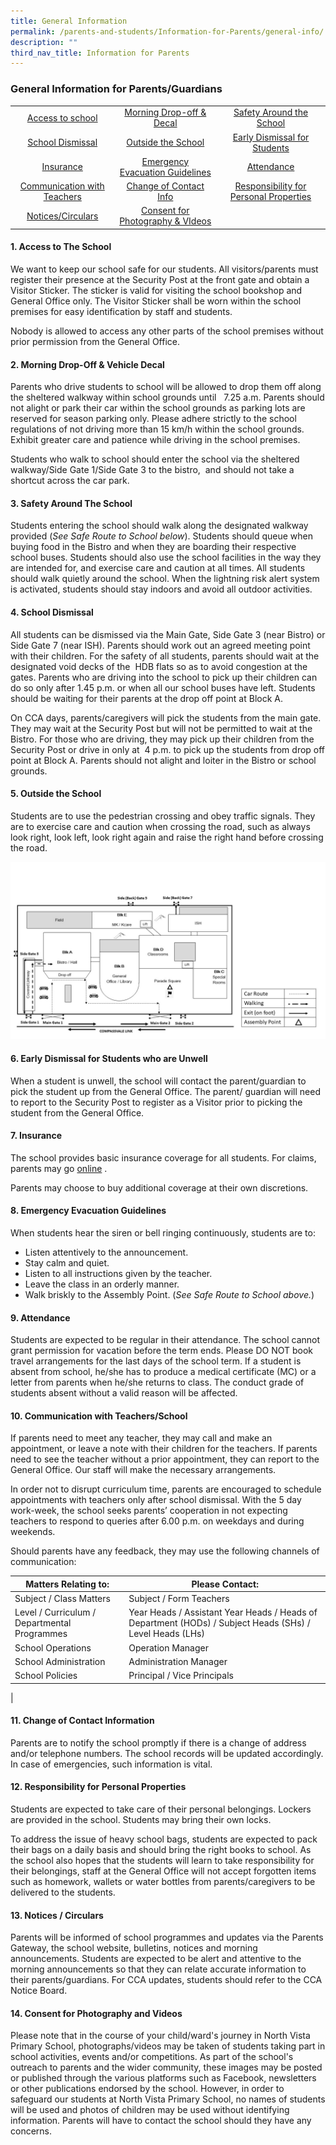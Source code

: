 ```yaml
---
title: General Information
permalink: /parents-and-students/Information-for-Parents/general-info/
description: ""
third_nav_title: Information for Parents
---
```

### General Information for Parents/Guardians

||||
|:---:|:---:|:---:|
| <a href="#access">Access to school</a> | <a href="#morning">Morning Drop-off & Decal<a> | <a href="#safety">Safety Around the School</a> |
| <a href="#dismissal">School Dismissal</a> | <a href="#outside">Outside the School</a> | <a href="#early">Early Dismissal for Students</a> |
| <a href="#insurance">Insurance</a> | <a href="#emergency">Emergency Evacuation Guidelines</a> | <a href="#attendance">Attendance</a> |
| <a href="#communication">Communication with Teachers</a> | <a href="#change">Change of Contact Info</a> | <a href="#responsibility">Responsibility for Personal Properties</a>|
| <a href="#notices">Notices/Circulars</a> | <a href="#consent">Consent for Photography & VIdeos</a> |  |


####   <a name="access">1\. Access to The School</a>

We want to keep our school safe for our students. All visitors/parents must register their presence at the Security Post at the front gate and obtain a Visitor Sticker. The sticker is valid for visiting the school bookshop and General Office only. The Visitor Sticker shall be worn within the school premises for easy identification by staff and students. 

Nobody is allowed to access any other parts of the school premises without prior permission from the General Office.

#### <a name="morning">2\. Morning Drop-Off & Vehicle Decal</a>

Parents who drive students to school will be allowed to drop them off along the sheltered walkway within school grounds until   7.25 a.m. Parents should not alight or park their car within the school grounds as parking lots are reserved for season parking only. Please adhere strictly to the school regulations of not driving more than 15 km/h within the school grounds. Exhibit greater care and patience while driving in the school premises.

Students who walk to school should enter the school via the sheltered walkway/Side Gate 1/Side Gate 3 to the bistro,  and should not take a shortcut across the car park.

#### <a name="safety">3\. Safety Around The School</a>

Students entering the school should walk along the designated walkway provided (_See Safe Route to School below_). Students should queue when buying food in the Bistro and when they are boarding their respective school buses. Students should also use the school facilities in the way they are intended for, and exercise care and caution at all times. All students should walk quietly around the school. When the lightning risk alert system is activated, students should stay indoors and avoid all outdoor activities.

#### <a name="dismissal">4\. School Dismissal</a>

All students can be dismissed via the Main Gate, Side Gate 3 (near Bistro) or Side Gate 7 (near ISH). Parents should work out an agreed meeting point with their children. For the safety of all students, parents should wait at the designated void decks of the  HDB flats so as to avoid congestion at the gates. Parents who are driving into the school to pick up their children can do so only after 1.45 p.m. or when all our school buses have left. Students should be waiting for their parents at the drop off point at Block A.

On CCA days, parents/caregivers will pick the students from the main gate. They may wait at the Security Post but will not be permitted to wait at the Bistro. For those who are driving, they may pick up their children from the Security Post or drive in only at  4 p.m. to pick up the students from drop off point at Block A. Parents should not alight and loiter in the Bistro or school grounds.


#### <a name="outside">5\. Outside the School</a>  

Students are to use the pedestrian crossing and obey traffic signals. They are to exercise care and caution when crossing the road, such as always look right, look left, look right again and raise the right hand before crossing the road.

![](/images/Safe%20Route%20to%20School%202022.jpg)

  
#### <a name="early">6\. Early Dismissal for Students who are Unwell</a>

When a student is unwell, the school will contact the parent/guardian to pick the student up from the General Office. The parent/ guardian will need to report to the Security Post to register as a Visitor prior to picking the student from the General Office.

#### <a name="insurance">7\. Insurance</a>

The school provides basic insurance coverage for all students. For claims, parents may go [](https://www.northvistapri.moe.edu.sg/)[online](https://studentgpa.incomegroupins.com.sg/#/) .

Parents may choose to buy additional coverage at their own discretions.

#### <a name="emergency">8\. Emergency Evacuation Guidelines</a>

When students hear the siren or bell ringing continuously, students are to:

*   Listen attentively to the announcement.
*   Stay calm and quiet.
*   Listen to all instructions given by the teacher.
*   Leave the class in an orderly manner.
*   Walk briskly to the Assembly Point. (_See Safe Route to School above._)

#### <a name="attendance">9\. Attendance</a>

Students are expected to be regular in their attendance. The school cannot grant permission for vacation before the term ends. Please DO NOT book travel arrangements for the last days of the school term. If a student is absent from school, he/she has to produce a medical certificate (MC) or a letter from parents when he/she returns to class. The conduct grade of students absent without a valid reason will be affected.

#### <a name="communication">10\. Communication with Teachers/School</a>

If parents need to meet any teacher, they may call and make an appointment, or leave a note with their children for the teachers. If parents need to see the teacher without a prior appointment, they can report to the General Office. Our staff will make the necessary arrangements.

In order not to disrupt curriculum time, parents are encouraged to schedule appointments with teachers only after school dismissal. With the 5 day work-week, the school seeks parents’ cooperation in not expecting teachers to respond to queries after 6.00 p.m. on weekdays and during weekends.

Should parents have any feedback, they may use the following channels of communication:

| Matters Relating to: | Please Contact: |
|---|---|
| Subject / Class Matters | Subject / Form Teachers |
| Level / Curriculum / Departmental Programmes | Year Heads / Assistant Year Heads / Heads of Department (HODs) / Subject Heads (SHs) / Level Heads (LHs) |
| School Operations | Operation Manager |
| School Administration | Administration Manager |
| School Policies | Principal / Vice Principals |
|

#### <a name="change">11\. Change of Contact Information</a>

Parents are to notify the school promptly if there is a change of address and/or telephone numbers. The school records will be updated accordingly. In case of emergencies, such information is vital.

#### <a name="responsibility">12\. Responsibility for Personal Properties</a>

Students are expected to take care of their personal belongings. Lockers are provided in the school. Students may bring their own locks.

To address the issue of heavy school bags, students are expected to pack their bags on a daily basis and should bring the right books to school. As the school also hopes that the students will learn to take responsibility for their belongings, staff at the General Office will not accept forgotten items such as homework, wallets or water bottles from parents/caregivers to be delivered to the students.  

#### <a name="notices">13\. Notices / Circulars</a>  

Parents will be informed of school programmes and updates via the Parents Gateway, the school website, bulletins, notices and morning announcements. Students are expected to be alert and attentive to the morning announcements so that they can relate accurate information to their parents/guardians. For CCA updates, students should refer to the CCA Notice Board.

#### <a name="consent">14\. Consent for Photography and Videos</a>

Please note that in the course of your child/ward's journey in North Vista Primary School, photographs/videos may be taken of students taking part in school activities, events and/or competitions. As part of the school's outreach to parents and the wider community, these images may be posted or published through the various platforms such as Facebook, newsletters or other publications endorsed by the school. However, in order to safeguard our students at North Vista Primary School, no names of students will be used and photos of children may be used without identifying information. Parents will have to contact the school should they have any concerns.